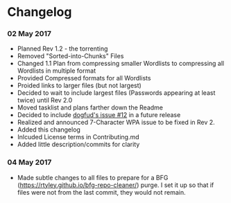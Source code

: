# Changelog

### 02 May 2017
* Planned Rev 1.2 - the torrenting
* Removed "Sorted-into-Chunks" Files
* Changed 1.1 Plan from compressing smaller Wordlists to compressing all Wordlists in multiple format
* Provided Compressed formats for all Wordlists
* Proided links to larger files (but not largest)
* Decided to wait to include largest files (Passwords appearing at least twice) until Rev 2.0
* Moved tasklist and plans farther down the Readme
* Decided to include [dogfud's issue #12](https://github.com/berzerk0/Probable-Wordlists/issues/12) in a future release
* Realized and announced 7-Character WPA issue to be fixed in Rev 2.
* Added this changelog
* Inlcuded License terms in Contributing.md
* Added little description/commits for clarity


### 04 May 2017
* Made subtle changes to all files to prepare for a BFG (https://rtyley.github.io/bfg-repo-cleaner/) purge. I set it up so that if files were not from the last commit, they would not remain.
